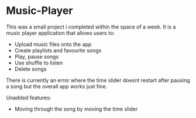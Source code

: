 # Music-Player

This was a small project i completed within the space of a week. It is a music player application that allows users to:
- Upload music files onto the app
- Create playlists and favourite songs
- Play, pause songs
- Use shuffle to listen
- Delete songs

There is currently an error where the time slider doesnt restart after pausing a song but the overall app works just fine.

Unadded features:
- Moving through the song by moving the time slider

